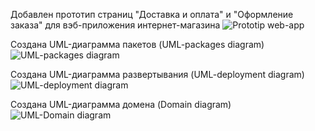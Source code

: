 Добавлен прототип страниц "Доставка и оплата" и "Оформление заказа" для вэб-приложения интернет-магазина
![Prototip web-app](https://i.ibb.co/Gxhd3Qm/Untitled.jpg)


Создана UML-диаграмма пакетов (UML-packages diagram)
![UML-packages diagram](https://i.ibb.co/t3zzTfd/Untitled-5.jpg)


Создана UML-диаграмма развертывания (UML-deployment diagram)
![UML-deployment diagram](https://i.ibb.co/54jGSdw/Untitled-8.jpg)

Создана UML-диаграмма домена (Domain diagram)
![UML-Domain diagram](https://i.ibb.co/tDdCTf9/Untitled-7.jpg)
